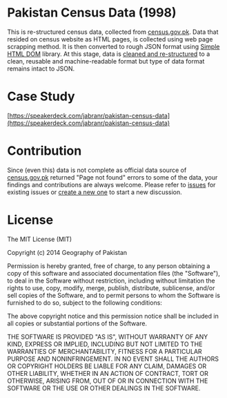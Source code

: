 # Pakistan Census Data (1998)

This is re-structured census data, collected from [census.gov.pk](http://census.gov.pk). Data that resided on census website as HTML pages, is collected using web page scrapping method. It is then converted to rough JSON format using [Simple HTML DOM](http://sourceforge.net/projects/simplehtmldom/) library. At this stage, data is [cleaned and re-structured](https://github.com/pkgeography/pk-census/blob/master/src/re-structure.php) to a clean, reusable and machine-readable format but type of data format remains intact to JSON.

# Case Study

[https://speakerdeck.com/jabranr/pakistan-census-data](https://speakerdeck.com/jabranr/pakistan-census-data)

# Contribution

Since (even this) data is not complete as official data source of [census.gov.pk](http://census.gov.pk) returned "Page not found" errors to some of the data, your findings and contributions are always welcome. Please refer to [issues](https://github.com/pkgeography/pk-census/issues) for existing issues or [create a new one](https://github.com/pkgeography/pk-census/issues/new) to start a new discussion.

# License

The MIT License (MIT)

Copyright (c) 2014 Geography of Pakistan

Permission is hereby granted, free of charge, to any person obtaining a copy
of this software and associated documentation files (the "Software"), to deal
in the Software without restriction, including without limitation the rights
to use, copy, modify, merge, publish, distribute, sublicense, and/or sell
copies of the Software, and to permit persons to whom the Software is
furnished to do so, subject to the following conditions:

The above copyright notice and this permission notice shall be included in
all copies or substantial portions of the Software.

THE SOFTWARE IS PROVIDED "AS IS", WITHOUT WARRANTY OF ANY KIND, EXPRESS OR
IMPLIED, INCLUDING BUT NOT LIMITED TO THE WARRANTIES OF MERCHANTABILITY,
FITNESS FOR A PARTICULAR PURPOSE AND NONINFRINGEMENT. IN NO EVENT SHALL THE
AUTHORS OR COPYRIGHT HOLDERS BE LIABLE FOR ANY CLAIM, DAMAGES OR OTHER
LIABILITY, WHETHER IN AN ACTION OF CONTRACT, TORT OR OTHERWISE, ARISING FROM,
OUT OF OR IN CONNECTION WITH THE SOFTWARE OR THE USE OR OTHER DEALINGS IN
THE SOFTWARE.
